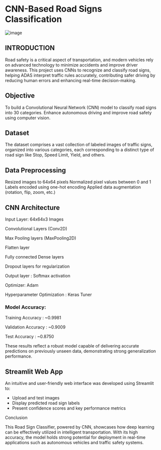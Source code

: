 # CNN-Based Road Signs Classification
![image](https://github.com/user-attachments/assets/01e256de-546b-41a8-aa56-eaddc5789242)

## INTRODUCTION

Road safety is a critical aspect of transportation, and modern vehicles rely on advanced technology to minimize accidents and improve driver awareness. This project uses CNNs to recognize and classify road signs, helping ADAS interpret traffic rules accurately, contributing safer driving by reducing human errors and enhancing real-time decision-making.


## Objective

To build a Convolutional Neural Network (CNN) model to classify road signs into 30 categories.
Enhance autonomous driving and improve road safety using computer vision.

## Dataset

The dataset comprises a vast collection of labeled images of traffic signs, organized into various categories, each corresponding to a distinct type of road sign like Stop, Speed Limit, Yield, and others.

## Data Preprocessing

Resized images to 64x64 pixels
Normalized pixel values between 0 and 1
Labels encoded using one-hot encoding
Applied data augmentation (rotation, flip, zoom, etc.)

## CNN Architecture

Input Layer: 64x64x3 Images

Convolutional Layers (Conv2D)

Max Pooling layers (MaxPooling2D)

Flatten layer

Fully connected Dense layers

Dropout layers for regularization

Output layer : Softmax activation

Optimizer: Adam

Hyperparameter Optimization : Keras Tuner


### Model Accuracy:

Training Accuracy   : ~0.9981

Validation Accuracy : ~0.9009

Test Accuracy       : ~0.8750

These results reflect a robust model capable of delivering accurate predictions on previously unseen data, demonstrating strong generalization performance.

## Streamlit Web App

An intuitive and user-friendly web interface was developed using Streamlit to:

* Upload and test images
* Display predicted road sign labels
* Present confidence scores and key performance metrics

Conclusion

This Road Sign Classifier, powered by CNN, showcases how deep learning can be effectively utilized in intelligent transportation. With its high accuracy, the model holds strong potential for deployment in real-time applications such as autonomous vehicles and traffic safety systems.

